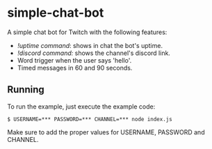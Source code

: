 # simple-chat-bot

A simple chat bot for Twitch with the following features:

- _!uptime command_: shows in chat the bot's uptime.
- _!discord command:_ shows the channel's discord link.
- Word trigger when the user says 'hello'.
- Timed messages in 60 and 90 seconds.

## Running

To run the example, just execute the example code:

```shell
$ USERNAME=*** PASSWORD=*** CHANNEL=*** node index.js
```

Make sure to add the proper values for USERNAME, PASSWORD and CHANNEL.
